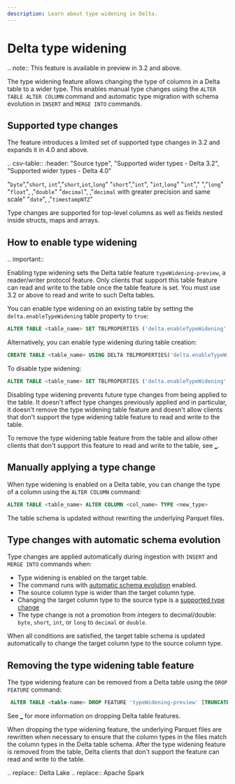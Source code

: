 ```yaml
---
description: Learn about type widening in Delta.
---
```


# Delta type widening

.. note:: This feature is available in preview in <Delta> 3.2 and above.

The type widening feature allows changing the type of columns in a Delta table to a wider type. This enables manual type changes using the `ALTER TABLE ALTER COLUMN` command and automatic type migration with schema evolution in `INSERT` and `MERGE INTO` commands.

## Supported type changes

The feature introduces a limited set of supported type changes in <Delta> 3.2 and expands it in <Delta> 4.0 and above.

.. csv-table::
  :header: "Source type", "Supported wider types - Delta 3.2", "Supported wider types - Delta 4.0"

  "`byte`","`short`, `int`","`short`,`int`,`long`"
  "`short`","`int`", "`int`,`long`"
  "`int`"," ","`long`"
  "`float`", ,"`double`"
  "`decimal`", ,"`decimal` with greater precision and same scale"
  "`date`", ,"`timestampNTZ`"

Type changes are supported for top-level columns as well as fields nested inside structs, maps and arrays.

## How to enable <Delta> type widening

.. important::

  Enabling type widening sets the Delta table feature `typeWidening-preview`, a reader/writer protocol feature. Only clients that support this table feature can read and write to the table once the table feature is set. You must use <Delta> 3.2 or above to read and write to such Delta tables.

You can enable type widening on an existing table by setting the `delta.enableTypeWidening` table property to `true`:

  ```sql
  ALTER TABLE <table_name> SET TBLPROPERTIES ('delta.enableTypeWidening' = 'true')
  ```

Alternatively, you can enable type widening during table creation:

  ```sql
  CREATE TABLE <table_name> USING DELTA TBLPROPERTIES('delta.enableTypeWidening' = 'true')
  ```

To disable type widening:

  ```sql
  ALTER TABLE <table_name> SET TBLPROPERTIES ('delta.enableTypeWidening' = 'false')
  ```

Disabling type widening prevents future type changes from being applied to the table. It doesn't affect type changes previously applied and in particular, it doesn't remove the type widening table feature and doesn't allow clients that don't support the type widening table feature to read and write to the table.

To remove the type widening table feature from the table and allow other clients that don't support this feature to read and write to the table, see [_](#removing-the-type-widening-table-feature).

## Manually applying a type change

When type widening is enabled on a Delta table, you can change the type of a column using the `ALTER COLUMN` command:

```sql
ALTER TABLE <table_name> ALTER COLUMN <col_name> TYPE <new_type>
```

The table schema is updated without rewriting the underlying Parquet files.

## Type changes with automatic schema evolution
Type changes are applied automatically during ingestion with `INSERT` and `MERGE INTO` commands when:
- Type widening is enabled on the target table.
- The command runs with [automatic schema evolution](delta-update.md#merge-schema-evolution) enabled.
- The source column type is wider than the target column type.
- Changing the target column type to the source type is a [supported type change](#supported-type-changes)
- The type change is not a promotion from integers to decimal/double: `byte`, `short`, `int`, or `long` to `decimal` or `double`.

When all conditions are satisfied, the target table schema is updated automatically to change the target column type to the source column type.

## Removing the type widening table feature

The type widening feature can be removed from a Delta table using the `DROP FEATURE` command:

```sql
 ALTER TABLE <table-name> DROP FEATURE 'typeWidening-preview' [TRUNCATE HISTORY]
```

See [_](delta-drop-feature.md) for more information on dropping Delta table features.

When dropping the type widening feature, the underlying Parquet files are rewritten when necessary to ensure that the column types in the files match the column types in the Delta table schema.
After the type widening feature is removed from the table, Delta clients that don't support the feature can read and write to the table.

.. <Delta> replace:: Delta Lake
.. <AS> replace:: Apache Spark